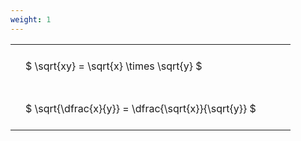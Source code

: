 ```yaml
---
weight: 1
---
```


<style type="text/css">
#T_5acbc th.col_heading {
  text-align: left;
  font-size: 1em;
}
#T_5acbc td {
  text-align: left;
  font-size: 1em;
  padding: 1.5em;
}
#T_5acbc_row0_col0, #T_5acbc_row1_col0 {
  width: 400px;
  white-space: pre-wrap;
}
</style>
<table id="T_5acbc">
  <thead>
  </thead>
  <tbody>
    <tr>
      <td id="T_5acbc_row0_col0" class="data row0 col0" >$ \sqrt{xy} = \sqrt{x} \times \sqrt{y} $</td>
    </tr>
    <tr>
      <td id="T_5acbc_row1_col0" class="data row1 col0" >$ \sqrt{\dfrac{x}{y}} = \dfrac{\sqrt{x}}{\sqrt{y}} $</td>
    </tr>
  </tbody>
</table>
